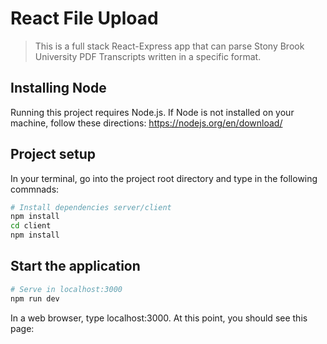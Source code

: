 # React File Upload

> This is a full stack React-Express app that can parse Stony Brook University PDF Transcripts written in a specific format.

## Installing Node
Running this project requires Node.js. If Node is not installed on your machine, follow these directions: https://nodejs.org/en/download/

## Project setup
In your terminal, go into the project root directory and type in the following commnads:
```bash
# Install dependencies server/client
npm install
cd client
npm install
```
## Start the application
```bash
# Serve in localhost:3000
npm run dev
```
In a web browser, type localhost:3000. At this point, you should see this page:
